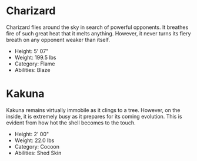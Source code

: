 Charizard
=========
Charizard flies around the sky in search of powerful opponents. It breathes fire of such great heat that it melts anything. However, it never turns its fiery breath on any opponent weaker than itself.

  * Height: 5' 07"
  * Weight: 199.5 lbs
  * Category: Flame
  * Abilities: Blaze

Kakuna
======
Kakuna remains virtually immobile as it clings to a tree. However, on the inside, it is extremely busy as it prepares for its coming evolution. This is evident from how hot the shell becomes to the touch.

  * Height: 2' 00"
  * Weight: 22.0 lbs
  * Category: Cocoon
  * Abilities: Shed Skin
